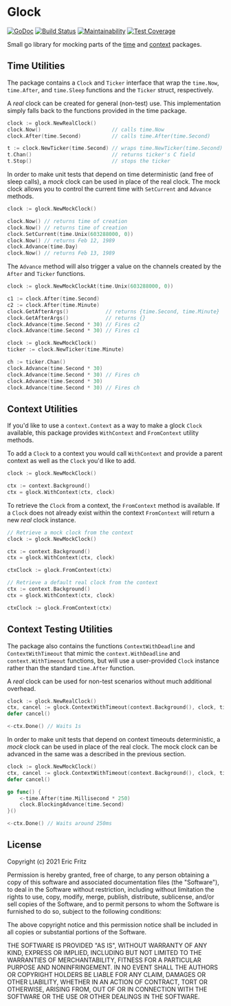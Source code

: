 # Glock

[![GoDoc](https://godoc.org/github.com/efritz/glock?status.svg)](https://godoc.org/github.com/efritz/glock)
[![Build Status](https://secure.travis-ci.org/efritz/glock.png)](http://travis-ci.org/efritz/glock)
[![Maintainability](https://api.codeclimate.com/v1/badges/45c92a2ed058b29a2afc/maintainability)](https://codeclimate.com/github/efritz/glock/maintainability)
[![Test Coverage](https://api.codeclimate.com/v1/badges/45c92a2ed058b29a2afc/test_coverage)](https://codeclimate.com/github/efritz/glock/test_coverage)

Small go library for mocking parts of the [time](https://golang.org/pkg/time) and [context](https://golang.org/pkg/context) packages.

## Time Utilities

The package contains a `Clock` and `Ticker` interface that wrap the `time.Now`, `time.After`, and `time.Sleep` functions and the `Ticker` struct, respectively.

A *real* clock can be created for general (non-test) use. This implementation simply falls back to the functions provided in the time package.

```go
clock := glock.NewRealClock()
clock.Now()                       // calls time.Now
clock.After(time.Second)          // calls time.After(time.Second)

t := clock.NewTicker(time.Second) // wraps time.NewTicker(time.Second)
t.Chan()                          // returns ticker's C field
t.Stop()                          // stops the ticker
```

In order to make unit tests that depend on time deterministic (and free of sleep calls), a *mock* clock can be used in place of the real clock. The mock clock allows you to control the current time with `SetCurrent` and `Advance` methods.

```go
clock := glock.NewMockClock()

clock.Now() // returns time of creation
clock.Now() // returns time of creation
clock.SetCurrent(time.Unix(603288000, 0))
clock.Now() // returns Feb 12, 1989
clock.Advance(time.Day)
clock.Now() // returns Feb 13, 1989
```

The `Advance` method will also trigger a value on the channels created by the `After` and `Ticker` functions.

```go
clock := glock.NewMockClockAt(time.Unix(603288000, 0))

c1 := clock.After(time.Second)
c2 := clock.After(time.Minute)
clock.GetAfterArgs()            // returns {time.Second, time.Minute}
clock.GetAfterArgs()            // returns {}
clock.Advance(time.Second * 30) // Fires c2
clock.Advance(time.Second * 30) // Fires c1
```

```go
clock := glock.NewMockClock()
ticker := clock.NewTicker(time.Minute)

ch := ticker.Chan()
clock.Advance(time.Second * 30)
clock.Advance(time.Second * 30) // Fires ch
clock.Advance(time.Second * 30)
clock.Advance(time.Second * 30) // Fires ch
```

## Context Utilities

If you'd like to use a `context.Context` as a way to make a glock `Clock` available, this
package provides `WithContext` and `FromContext` utility methods.

To add a `Clock` to a context you would call `WithContext` and provide a parent context as well
as the `Clock` you'd like to add.

```go
clock := glock.NewMockClock()

ctx := context.Background()
ctx = glock.WithContext(ctx, clock)
```

To retrieve the `Clock` from a context, the `FromContext` method is available. If a `Clock`
does not already exist within the context `FromContext` will return a new *real* clock instance.

```go
// Retrieve a mock clock from the context
clock := glock.NewMockClock()

ctx := context.Background()
ctx = glock.WithContext(ctx, clock)

ctxClock := glock.FromContext(ctx)
```

```go
// Retrieve a default real clock from the context
ctx := context.Background()
ctx = glock.WithContext(ctx, clock)

ctxClock := glock.FromContext(ctx)
```

## Context Testing Utilities

The package also contains the functions `ContextWithDeadline` and `ContextWithTimeout` that
mimic the `context.WithDeadline` and `context.WithTimeout` functions, but will use a
user-provided `Clock` instance rather than the standard `time.After` function.

A *real* clock can be used for non-test scenarios without much additional overhead.

```go
clock := glock.NewRealClock()
ctx, cancel := glock.ContextWithTimeout(context.Background(), clock, time.Second)
defer cancel()

<-ctx.Done() // Waits 1s
```

In order to make unit tests that depend on context timeouts deterministic, a *mock* clock can
be used in place of the real clock. The mock clock can be advanced in the same was a described
in the previous section.

```go
clock := glock.NewMockClock()
ctx, cancel := glock.ContextWithTimeout(context.Background(), clock, time.Second)
defer cancel()

go func() {
    <-time.After(time.Millisecond * 250)
    clock.BlockingAdvance(time.Second)
}()

<-ctx.Done() // Waits around 250ms
```

## License

Copyright (c) 2021 Eric Fritz

Permission is hereby granted, free of charge, to any person obtaining a copy
of this software and associated documentation files (the "Software"), to deal
in the Software without restriction, including without limitation the rights
to use, copy, modify, merge, publish, distribute, sublicense, and/or sell
copies of the Software, and to permit persons to whom the Software is
furnished to do so, subject to the following conditions:

The above copyright notice and this permission notice shall be included in
all copies or substantial portions of the Software.

THE SOFTWARE IS PROVIDED "AS IS", WITHOUT WARRANTY OF ANY KIND, EXPRESS OR
IMPLIED, INCLUDING BUT NOT LIMITED TO THE WARRANTIES OF MERCHANTABILITY,
FITNESS FOR A PARTICULAR PURPOSE AND NONINFRINGEMENT. IN NO EVENT SHALL THE
AUTHORS OR COPYRIGHT HOLDERS BE LIABLE FOR ANY CLAIM, DAMAGES OR OTHER
LIABILITY, WHETHER IN AN ACTION OF CONTRACT, TORT OR OTHERWISE, ARISING FROM,
OUT OF OR IN CONNECTION WITH THE SOFTWARE OR THE USE OR OTHER DEALINGS IN
THE SOFTWARE.
